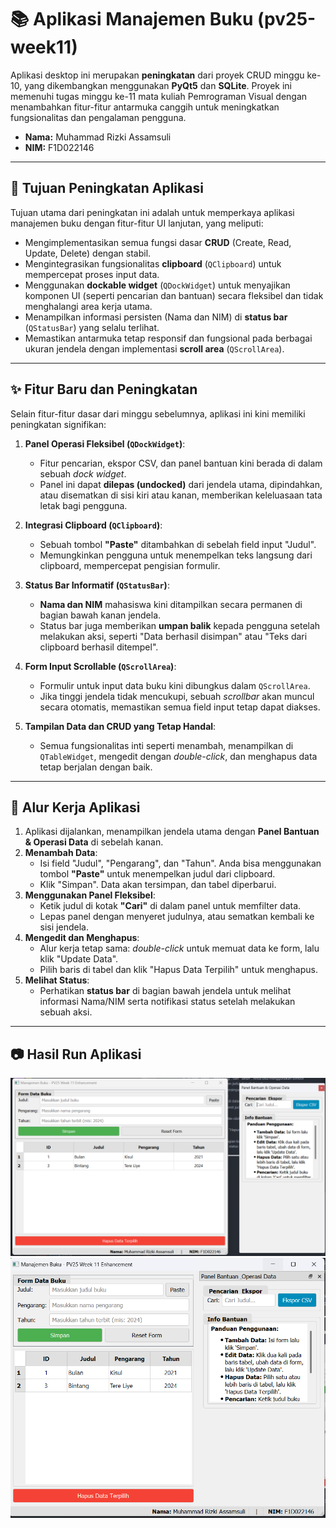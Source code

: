 # 📚 Aplikasi Manajemen Buku (pv25-week11)

Aplikasi desktop ini merupakan **peningkatan** dari proyek CRUD minggu ke-10, yang dikembangkan menggunakan **PyQt5** dan **SQLite**. Proyek ini memenuhi tugas minggu ke-11 mata kuliah Pemrograman Visual dengan menambahkan fitur-fitur antarmuka canggih untuk meningkatkan fungsionalitas dan pengalaman pengguna.

- **Nama:** Muhammad Rizki Assamsuli
- **NIM:** F1D022146

---

## 🎯 Tujuan Peningkatan Aplikasi

Tujuan utama dari peningkatan ini adalah untuk memperkaya aplikasi manajemen buku dengan fitur-fitur UI lanjutan, yang meliputi:

- Mengimplementasikan semua fungsi dasar **CRUD** (Create, Read, Update, Delete) dengan stabil.
- Mengintegrasikan fungsionalitas **clipboard** (`QClipboard`) untuk mempercepat proses input data.
- Menggunakan **dockable widget** (`QDockWidget`) untuk menyajikan komponen UI (seperti pencarian dan bantuan) secara fleksibel dan tidak menghalangi area kerja utama.
- Menampilkan informasi persisten (Nama dan NIM) di **status bar** (`QStatusBar`) yang selalu terlihat.
- Memastikan antarmuka tetap responsif dan fungsional pada berbagai ukuran jendela dengan implementasi **scroll area** (`QScrollArea`).

---

## ✨ Fitur Baru dan Peningkatan

Selain fitur-fitur dasar dari minggu sebelumnya, aplikasi ini kini memiliki peningkatan signifikan:

1.  **Panel Operasi Fleksibel (`QDockWidget`)**:

    - Fitur pencarian, ekspor CSV, dan panel bantuan kini berada di dalam sebuah _dock widget_.
    - Panel ini dapat **dilepas (undocked)** dari jendela utama, dipindahkan, atau disematkan di sisi kiri atau kanan, memberikan keleluasaan tata letak bagi pengguna.

2.  **Integrasi Clipboard (`QClipboard`)**:

    - Sebuah tombol **"Paste"** ditambahkan di sebelah field input "Judul".
    - Memungkinkan pengguna untuk menempelkan teks langsung dari clipboard, mempercepat pengisian formulir.

3.  **Status Bar Informatif (`QStatusBar`)**:

    - **Nama dan NIM** mahasiswa kini ditampilkan secara permanen di bagian bawah kanan jendela.
    - Status bar juga memberikan **umpan balik** kepada pengguna setelah melakukan aksi, seperti "Data berhasil disimpan" atau "Teks dari clipboard berhasil ditempel".

4.  **Form Input Scrollable (`QScrollArea`)**:

    - Formulir untuk input data buku kini dibungkus dalam `QScrollArea`.
    - Jika tinggi jendela tidak mencukupi, sebuah _scrollbar_ akan muncul secara otomatis, memastikan semua field input tetap dapat diakses.

5.  **Tampilan Data dan CRUD yang Tetap Handal**:
    - Semua fungsionalitas inti seperti menambah, menampilkan di `QTableWidget`, mengedit dengan _double-click_, dan menghapus data tetap berjalan dengan baik.

---

## 🧩 Alur Kerja Aplikasi

1.  Aplikasi dijalankan, menampilkan jendela utama dengan **Panel Bantuan & Operasi Data** di sebelah kanan.
2.  **Menambah Data**:
    - Isi field "Judul", "Pengarang", dan "Tahun". Anda bisa menggunakan tombol **"Paste"** untuk menempelkan judul dari clipboard.
    - Klik "Simpan". Data akan tersimpan, dan tabel diperbarui.
3.  **Menggunakan Panel Fleksibel**:
    - Ketik judul di kotak **"Cari"** di dalam panel untuk memfilter data.
    - Lepas panel dengan menyeret judulnya, atau sematkan kembali ke sisi jendela.
4.  **Mengedit dan Menghapus**:
    - Alur kerja tetap sama: _double-click_ untuk memuat data ke form, lalu klik "Update Data".
    - Pilih baris di tabel dan klik "Hapus Data Terpilih" untuk menghapus.
5.  **Melihat Status**:
    - Perhatikan **status bar** di bagian bawah jendela untuk melihat informasi Nama/NIM serta notifikasi status setelah melakukan sebuah aksi.

---

## 📷 Hasil Run Aplikasi

![Hasil Run Aplikasi Week 11](screenshot-week11.png)
![Hasil Run Aplikasi Week 11](screenshot-week11-2.png)
